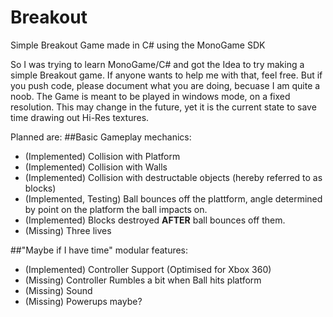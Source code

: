 # Breakout
Simple Breakout Game made in C# using the MonoGame SDK

So I was trying to learn MonoGame/C# and got the Idea to try making a simple Breakout game.
If anyone wants to help me with that, feel free. But if you push code, please document what you are doing, becuase I am quite a noob. 
The Game is meant to be played in windows mode, on a fixed resolution. This may change in the future, yet it is the current state to save time drawing out Hi-Res textures.

Planned are:
##Basic Gameplay mechanics:
* (Implemented) Collision with Platform
* (Implemented) Collision with Walls
* (Implemented) Collision with destructable objects (hereby referred to as blocks)
* (Implemented, Testing) Ball bounces off the plattform, angle determined by point on the platform the ball impacts on.
* (Implemented) Blocks destroyed __AFTER__ ball bounces off them.
* (Missing) Three lives

##"Maybe if I have time" modular features:
* (Implemented) Controller Support (Optimised for Xbox 360)
* (Missing) Controller Rumbles a bit when Ball hits platform
* (Missing) Sound
* (Missing) Powerups maybe?